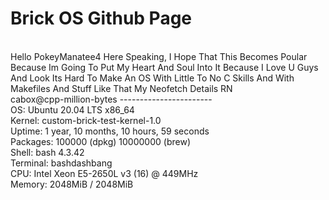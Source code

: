 # Brick OS Github Page
<br>
<h10>Hello PokeyManatee4 Here Speaking, I Hope That This Becomes Poular Because Im Going To Put My Heart And Soul Into It Because I Love U Guys And Look Its Hard To Make An OS With Little To No C Skills And With Makefiles And Stuff Like That</h10>
My Neofetch Details RN
<br>
cabox@cpp-million-bytes 
----------------------- 
<br>
OS: Ubuntu 20.04 LTS x86_64 
<br>
Kernel: custom-brick-test-kernel-1.0
<br>
Uptime: 1 year, 10 months, 10 hours, 59 seconds 
<br>
Packages: 100000 (dpkg) 10000000 (brew)
<br>
Shell: bash 4.3.42 
<br>
Terminal: bashdashbang 
<br>
CPU: Intel Xeon E5-2650L v3 (16) @ 449MHz 
<br>
Memory: 2048MiB / 2048MiB 
<br>
